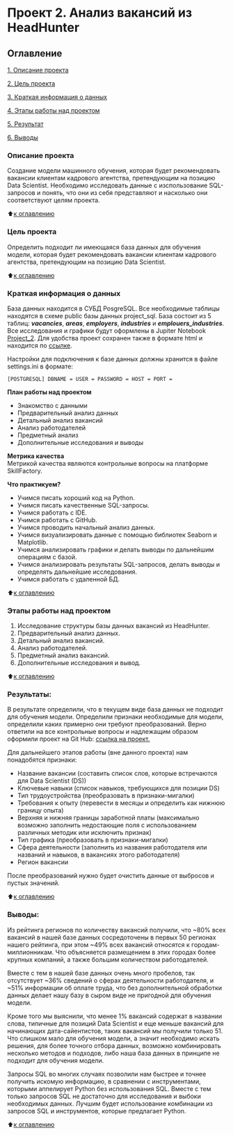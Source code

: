 # Проект 2. Анализ вакансий из HeadHunter

## Оглавление  
[1. Описание проекта](https://github.com/inconstant1313/DSPR_119/blob/main/DSPR_119/Project_2/README.md#%D0%BE%D0%BF%D0%B8%D1%81%D0%B0%D0%BD%D0%B8%D0%B5-%D0%BF%D1%80%D0%BE%D0%B5%D0%BA%D1%82%D0%B0) 

[2. Цель проекта](https://github.com/inconstant1313/DSPR_119/blob/main/DSPR_119/Project_2/README.md#%D1%86%D0%B5%D0%BB%D1%8C-%D0%BF%D1%80%D0%BE%D0%B5%D0%BA%D1%82%D0%B0)

[3. Краткая информация о данных](https://github.com/inconstant1313/DSPR_119/blob/main/DSPR_119/Project_2/README.md#%D0%BA%D1%80%D0%B0%D1%82%D0%BA%D0%B0%D1%8F-%D0%B8%D0%BD%D1%84%D0%BE%D1%80%D0%BC%D0%B0%D1%86%D0%B8%D1%8F-%D0%BE-%D0%B4%D0%B0%D0%BD%D0%BD%D1%8B%D1%85)

[4. Этапы работы над проектом](https://github.com/inconstant1313/DSPR_119/blob/main/DSPR_119/Project_2/README.md#%D1%8D%D1%82%D0%B0%D0%BF%D1%8B-%D1%80%D0%B0%D0%B1%D0%BE%D1%82%D1%8B-%D0%BD%D0%B0%D0%B4-%D0%BF%D1%80%D0%BE%D0%B5%D0%BA%D1%82%D0%BE%D0%BC)

[5. Результат](https://github.com/inconstant1313/DSPR_119/blob/main/DSPR_119/Project_2/README.md#%D1%80%D0%B5%D0%B7%D1%83%D0%BB%D1%8C%D1%82%D0%B0%D1%82%D1%8B)

[6. Выводы](https://github.com/inconstant1313/DSPR_119/blob/main/DSPR_119/Project_2/README.md#%D0%B2%D1%8B%D0%B2%D0%BE%D0%B4%D1%8B) 

### Описание проекта    
Создание модели машинного обучения, которая будет рекомендовать вакансии клиентам кадрового агентства, претендующим на позицию Data Scientist. Необходимо исследовать данные с изспользование SQL-запросов и понять, что они из себя представляют и насколько они соответствуют целям проекта.

:arrow_up:[к оглавлению](https://github.com/inconstant1313/DSPR_119/blob/main/DSPR_119/Project_2/README.md#%D0%BE%D0%B3%D0%BB%D0%B0%D0%B2%D0%BB%D0%B5%D0%BD%D0%B8%D0%B5)

### Цель проекта    
Определить подходит ли имеющаяся база данных для обучения модели, которая будет рекомендовать вакансии клиентам кадрового агентства, претендующим на позицию Data Scientist.

:arrow_up:[к оглавлению](https://github.com/inconstant1313/DSPR_119/blob/main/DSPR_119/Project_2/README.md#%D0%BE%D0%B3%D0%BB%D0%B0%D0%B2%D0%BB%D0%B5%D0%BD%D0%B8%D0%B5)

### Краткая информация о данных
База данных находится в СУБД PosgreSQL. Все необходимые таблицы находятся в схеме public базы данных project_sql. База состоит из 5 таблиц: ***vacancies***, ***areas***, ***employers***, ***industries*** и ***emplouers_industries***. 
Все исследования и графики будут оформлены в Jupiter Notebook [Project_2](https://github.com/inconstant1313/DSPR_119/blob/main/DSPR_119/Project_2/Project_2.ipynb). Для удобства проект сохранен также в формате html и находится по [ссылке](https://github.com/inconstant1313/DSPR_119/blob/main/DSPR_119/Project_2/Project_2.html). 

Настройки для подключения к базе данных должны хранится в файле settings.ini в формате:

``[POSTGRESQL]
DBNAME =
USER =
PASSWORD =
HOST =
PORT =
``

**План работы над проектом**  
- Знакомство с данными
- Предварительный анализ данных
- Детальный анализ вакансий
- Анализ работодателей
- Предметный анализ
- Дополнительные исследования и выводы

**Метрика качества**     
Метрикой качества являются контрольные вопросы на платформе SkillFactory.

**Что практикуем?**     
- Учимся писать хороший код на Python.
- Учимся писать качественные SQL-запросы.
- Учимся работать с IDE.
- Учимся работать с GitHub.
- Учимся проводить начальный анализ данных.
- Учимся визуализировать данные с помощью библиотек Seaborn и Matplotlib.
- Учимся анализировать графики и делать выводы по дальнейшим операциям с базой.
- Учимся анализировать результаты SQL-запросов, делать выводы и определять дальнейшие исследования.
- Учимся работать с удаленной БД.

:arrow_up:[к оглавлению](https://github.com/inconstant1313/DSPR_119/blob/main/DSPR_119/Project_2/README.md#%D0%BE%D0%B3%D0%BB%D0%B0%D0%B2%D0%BB%D0%B5%D0%BD%D0%B8%D0%B5)

### Этапы работы над проектом  
1. Исследование структуры базы данных вакансий из HeadHunter.
2. Предварительный анализ данных.
3. Детальный анализ вакансий.
4. Анализ работодателей.
5. Предметный анализ вакансий.
6. Дополнительные исследования и вывод.

:arrow_up:[к оглавлению](https://github.com/inconstant1313/DSPR_119/blob/main/DSPR_119/Project_2/README.md#%D0%BE%D0%B3%D0%BB%D0%B0%D0%B2%D0%BB%D0%B5%D0%BD%D0%B8%D0%B5)


### Результаты:  
В результате определили, что в текущем виде база данных не подходит для обучения модели. Определили признаки необходимые для модели, определили каких примерно они требуют преобразований. Верно ответили на все контрольные вопросы и надлежащим образом оформили проект на Git Hub: [ссылка на проект.](https://github.com/inconstant1313/DSPR_119/blob/main/DSPR_119/Project_2/Project_2.ipynb)

Для дальнейшего этапов работы (вне данного проекта) нам понадобятся признаки:

- Название вакансии (составить список слов, которые встречаются для Data Scientist (DS))
- Ключевые навыки (список навыков, требующихся для позиции DS)
- Тип трудоустройства (преобразовать в признаки-мигалки)
- Требования к опыту (перевести в месяцы и определить как нижнюю границу опыта)
- Верхняя и нижняя границы заработной платы (максимально возможно заполнить недостающие поля с использованием различных методик или исключить признак)
- Тип графика (преобразовать в признаки-мигалки)
- Сфера деятельности (заполнить из названия работодателя или названий и навыков, в вакансиях этого работодателя)
- Регион вакансии

После преобразований нужно будет очистить данные от выбросов и пустых значений.

:arrow_up:[к оглавлению](https://github.com/inconstant1313/DSPR_119/blob/main/DSPR_119/Project_2/README.md#%D0%BE%D0%B3%D0%BB%D0%B0%D0%B2%D0%BB%D0%B5%D0%BD%D0%B8%D0%B5)


### Выводы:  
Из рейтинга регионов по количеству вакансий получили, что ~80% всех вакансий в нашей базе данных сосредоточены в первых 50 регионах нашего рейтинга, при этом ~49% всех вакансий относятся к городам-миллионникам. Что объясняется размещением в этих городах более крупных компаний, а также большим количеством работодателей.

Вместе с тем в нашей базе данных очень много пробелов, так отсутствует ~36% сведений о сферах деятельности работодателя, и ~51% информации об оплате труда, что без дополнительной обработки данных делает нашу базу в сыром виде не пригодной для обучения модели.

Кроме того мы выяснили, что менее 1% вакансий содержат в названии слова, типичные для позиций Data Scientist и еще меньше вакансий для начинающих дата-сайентистов, таких вакансий мы получили только 51. Что слишком мало для обучения модели, а значит необходимо искать решения, для более точного отбора данных, возможно комбинировать несколько методов и подходов, либо наша база данных в принципе не подходит для обучения модели.

Запросы SQL во многих случаях позволили нам быстрее и точнее получить искомую информацию, в сравнении с инструментами, которыми аппелирует Python без использования SQL. Вместе с тем только запросов SQL не достаточно для исследования и выбоки необходимых данных. Лучшим будет использование комбинации из запросов SQL и инструментов, которые предлагает Python.

:arrow_up:[к оглавлению](https://github.com/inconstant1313/DSPR_119/blob/main/DSPR_119/Project_2/README.md#%D0%BE%D0%B3%D0%BB%D0%B0%D0%B2%D0%BB%D0%B5%D0%BD%D0%B8%D0%B5)
